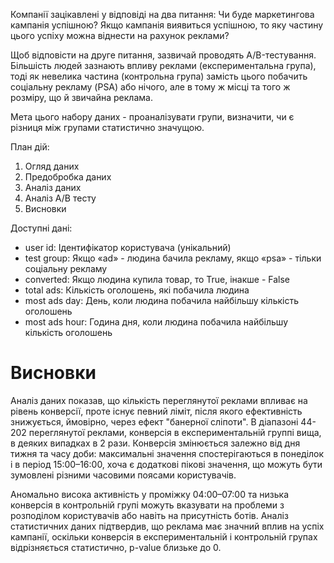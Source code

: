 Компанії зацікавлені у відповіді на два питання:
    Чи буде маркетингова кампанія успішною?
    Якщо кампанія виявиться успішною, то яку частину цього успіху можна віднести на рахунок реклами?

Щоб відповісти на друге питання, зазвичай проводять A/B-тестування. Більшість людей зазнають впливу реклами (експериментальна група), тоді як невелика частина (контрольна група) замість цього побачить соціальну рекламу (PSA) або нічого, але в тому ж місці та того ж розміру, що й звичайна реклама.

Мета цього набору даних - проаналізувати групи, визначити, чи є різниця між групами статистично значущою.


План дій:
1. Огляд даних
2. Предобробка даних
3. Аналіз даних
4. Аналіз A/B тесту
5. Висновки

Доступні дані:
- user id: Ідентифікатор користувача (унікальний)
- test group: Якщо «ad» - людина бачила рекламу, якщо «psa» - тільки соціальну рекламу
- converted: Якщо людина купила товар, то True, інакше - False
- total ads: Кількість оголошень, які побачила людина
- most ads day: День, коли людина побачила найбільшу кількість оголошень
- most ads hour: Година дня, коли людина побачила найбільшу кількість оголошень


# Висновки

Аналіз даних показав, що кількість переглянутої реклами впливає на рівень конверсії, проте існує певний ліміт, після якого ефективність знижується, ймовірно, через ефект "банерної сліпоти". В діапазоні 44-202 переглянутої реклами, конверсія в експериментальній группі вища, в деяких випадках в 2 рази. Конверсія змінюється залежно від дня тижня та часу доби: максимальні значення спостерігаються в понеділок і в період 15:00–16:00, хоча є додаткові пікові значення, що можуть бути зумовлені різними часовими поясами користувачів.

Аномально висока активність у проміжку 04:00–07:00 та низька конверсія в контрольній групі можуть вказувати на проблеми з розподілом користувачів або навіть на присутність ботів. Аналіз статистичних даних підтвердив, що реклама має значний вплив на успіх кампанії, оскільки конверсія в експериментальній і контрольній групах відрізняється статистично, p-value близьке до 0.
